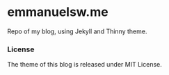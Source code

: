 # emmanuelsw.me

Repo of my blog, using Jekyll and Thinny theme. 

### License
The theme of this blog is released under MIT License.
